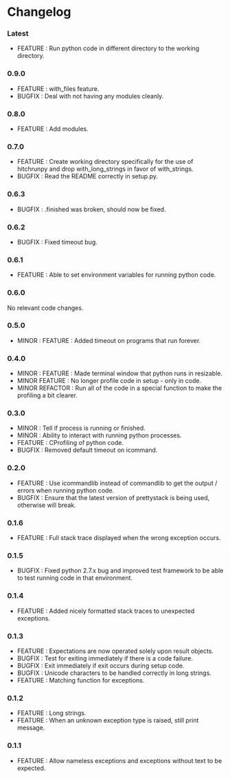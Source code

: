 # Changelog


### Latest

* FEATURE : Run python code in different directory to the working directory.


### 0.9.0

* FEATURE : with_files feature.
* BUGFIX : Deal with not having any modules cleanly.


### 0.8.0

* FEATURE : Add modules.


### 0.7.0

* FEATURE : Create working directory specifically for the use of hitchrunpy and drop with_long_strings in favor of with_strings.
* BUGFIX : Read the README correctly in setup.py.


### 0.6.3

* BUGFIX : .finished was broken, should now be fixed.


### 0.6.2

* BUGFIX : Fixed timeout bug.


### 0.6.1

* FEATURE : Able to set environment variables for running python code.


### 0.6.0


No relevant code changes.

### 0.5.0

* MINOR : FEATURE : Added timeout on programs that run forever.


### 0.4.0

* MINOR : FEATURE : Made terminal window that python runs in resizable.
* MINOR FEATURE : No longer profile code in setup - only in code.
* MINOR REFACTOR : Run all of the code in a special function to make the profiling a bit clearer.


### 0.3.0

* MINOR : Tell if process is running or finished.
* MINOR : Ability to interact with running python processes.
* FEATURE : CProfiling of python code.
* BUGFIX : Removed default timeout on icommand.


### 0.2.0

* FEATURE : Use icommandlib instead of commandlib to get the output / errors when running python code.
* BUGFIX : Ensure that the latest version of prettystack is being used, otherwise will break.


### 0.1.6

* FEATURE : Full stack trace displayed when the wrong exception occurs.


### 0.1.5

* BUGFIX : Fixed python 2.7.x bug and improved test framework to be able to test running code in that environment.


### 0.1.4

* FEATURE : Added nicely formatted stack traces to unexpected exceptions.


### 0.1.3

* FEATURE : Expectations are now operated solely upon result objects.
* BUGFIX : Test for exiting immediately if there is a code failure.
* BUGFIX : Exit immediately if exit occurs during setup code.
* BUGFIX : Unicode characters to be handled correctly in long strings.
* FEATURE : Matching function for exceptions.


### 0.1.2

* FEATURE : Long strings.
* FEATURE : When an unknown exception type is raised, still print message.


### 0.1.1

* FEATURE : Allow nameless exceptions and exceptions without text to be expected.

